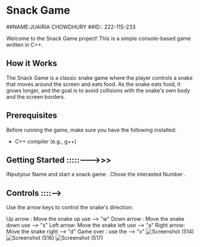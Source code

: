# Snack Game
##NAME:JUAIRIA CHOWDHURY
##ID:: 222-115-233

Welcome to the Snack Game project! This is a simple console-based game written in C++.

## How it Works

The Snack Game is a classic snake game where the player controls a snake that moves around the screen and eats food. As the snake eats food, it grows longer, and the goal is to avoid collisions with the snake's own body and the screen borders.

## Prerequisites

Before running the game, make sure you have the following installed:

- C++ compiler (e.g., g++)

## Getting Started :::::--->>>
INputyour Name and start a snack game .
Chose the interasted Number . 


## Controls ::::-->

Use the arrow keys to control the snake's direction:

Up arrow : Move the snake up use --> "w"
Down arrow : Move the snake down use -->  "s"
Left arrow: Move the snake left use -->  "a"
Right arrow: Move the snake right -->   "d" 
Game over : use the --> "x" 
![Screenshot (514)](https://github.com/Juairia-chowdhury/snack-game/assets/142811842/57ddbabd-c0bb-4699-a84f-8f01d2d78557)
![Screenshot (516)](https://github.com/Juairia-chowdhury/snack-game/assets/142811842/ffed8c02-9569-4823-8775-f6bc3d94cadb)
![Screenshot (517)](https://github.com/Juairia-chowdhury/snack-game/assets/142811842/395cdb8c-f004-47af-b91b-d229a968754a)

